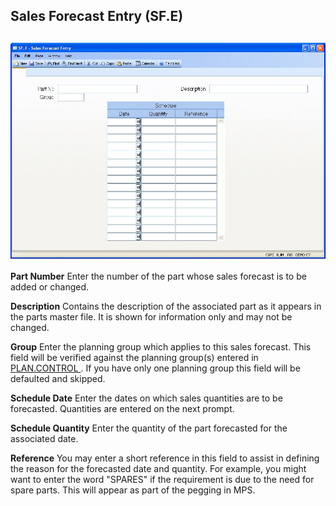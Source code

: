##  Sales Forecast Entry (SF.E)

<PageHeader />

##

![](./SF-E-1.jpg)

**Part Number** Enter the number of the part whose sales forecast is to be
added or changed.  
  
**Description** Contains the description of the associated part as it appears
in the parts master file. It is shown for information only and may not be
changed.  
  
**Group** Enter the planning group which applies to this sales forecast. This field will be verified against the planning group(s) entered in [ PLAN.CONTROL ](../../../../../rover/AP-OVERVIEW/AP-ENTRY/AP-E/AP-E-1/CURRENCY-CONTROL/PO-E/PO-E-1/PLAN-CONTROL) . If you have only one planning group this field will be defaulted and skipped.   
  
**Schedule Date** Enter the dates on which sales quantities are to be
forecasted. Quantities are entered on the next prompt.  
  
**Schedule Quantity** Enter the quantity of the part forecasted for the
associated date.  
  
**Reference** You may enter a short reference in this field to assist in
defining the reason for the forecasted date and quantity. For example, you
might want to enter the word "SPARES" if the requirement is due to the need
for spare parts. This will appear as part of the pegging in MPS.  
  
  
<badge text= "Version 8.10.57" vertical="middle" />

<PageFooter />